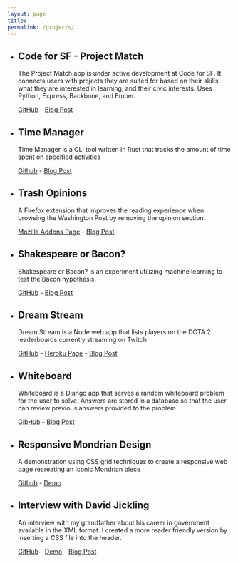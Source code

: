 ```yaml
---
layout: page
title:
permalink: /projects/
---
```


<ul class="post-list">
  <li class="project">
    <h2 class="project-title">Code for SF - Project Match</h2>
    <p class="project-text">The Project Match app is under active development at Code for SF. It connects users with projects they are suited for based on their skills, what they are interested in learning, and their civic interests. Uses Python, Express, Backbone, and Ember.</p>
    <div class="project-links"><a href="https://github.com/designforsf/brigade-matchmaker">GitHub</a> - <a href="https://pauljickling.github.io/2018/06/15/code-for-sf-messaging.html">Blog Post</a></div>
  </li>
  
  <li class="project">
    <h2 class="project-title">Time Manager</h2>
    <p class="project-text">Time Manager is a CLI tool written in Rust that tracks the amount of time spent on specified activities</p>
    <div class="project-links"><a href="https://github.com/pauljickling/time-manager">Github</a> - <a href="https://pauljickling.github.io/2019/02/20/building-your-first-program-in-rust.html">Blog Post</a></div>
  </li>

  <li class="project">
    <h2 class="project-title">Trash Opinions</h2>
    <p class="project-text">A Firefox extension that improves the reading experience when browsing the Washington Post by removing the opinion section.</p>
    <div class="project-links"><a href="https://addons.mozilla.org/en-US/firefox/addon/trash-opinions/">Mozilla Addons Page</a> - <a href="https://pauljickling.github.io/2019/03/08/trash-opinions.html">Blog Post</a></div>
  
  <li class="project">
    <h2 class="project-title">Shakespeare or Bacon?</h2>
    <p class="project-text">Shakespeare or Bacon? is an experiment utilizing machine learning to test the Bacon hypothesis.</p>
    <div class="project-links"><a href="https://github.com/pauljickling/shakespeare-or-bacon">GitHub</a> - <a href="https://pauljickling.github.io/2018/08/31/experiment-machine-learning-part-one.html">Blog Post</a></div>
  </li>

  <li class="project">
    <h2 class="project-title">Dream Stream</h2>
    <p class="project-text">Dream Stream is a Node web app that lists players on the DOTA 2 leaderboards currently streaming on Twitch</p>
    <div class="project-links"><a href="https://github.com/pauljickling/Dream-Stream">GitHub</a> - <a href="https://dreamstream.herokuapp.com">Heroku Page</a> - <a href="https://pauljickling.github.io/2017/03/29/Dream-Stream-Evaluation.html">Blog Post</a></div>
  </li>

  <li class="project">
    <h2 class="project-title">Whiteboard</h2>
    <p class="project-text">Whiteboard is a Django app that serves a random whiteboard problem for the user to solve. Answers are stored in a database so that the user can review previous answers provided to the problem.</p>
    <div class="project-links"><a href="https://github.com/pauljickling/whiteboard">GibHub</a> - <a href="https://pauljickling.github.io/2018/07/30/Whiteboard.html">Blog Post</a></div>
  </li>

  <li class="project">
    <h2 class="project-title">Responsive Mondrian Design</h2>
    <p class="project-text">A demonstration using CSS grid techniques to create a responsive web page recreating an iconic Mondrian piece</p>
    <div class="project-links"><a href="https://github.com/pauljickling/Mondrian-Grid-Demo">Github</a> - <a href="https://pauljickling.github.io/sites/mondrian">Demo</a></div>
  </li>

  <li class="project">
    <h2 class="project-title">Interview with David Jickling</h2>
    <p class="project-text">An interview with my grandfather about his career in government available in the XML format. I created a more reader friendly version by inserting a CSS file into the header.</p>
    <div class="project-links"><a href="https://github.com/pauljickling/Interview-with-David-Jickling">GitHub</a> - <a href="https://pauljickling.github.io/sites/loc/loc.xml">Demo</a> - <a href="https://pauljickling.github.io/2017/04/02/Interview-With-David-Jickling-Evaluation.html">Blog Post</a></div>
  </li>
</ul>
